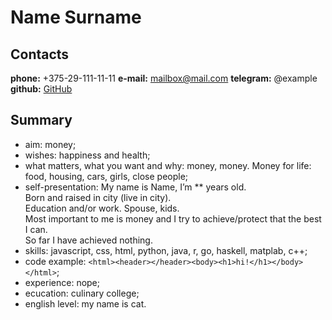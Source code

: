 # Name Surname

## Сontacts

**phone:** +375-29-111-11-11
**e-mail:** mailbox@mail.com
**telegram:** @example
**github:** [GitHub](http://github.com)

## Summary

* aim: money;
* wishes: happiness and health;
* what matters, what you want and why: money, money. Money for life: food, housing, cars, girls, close people;
* self-presentation: 
My name is Name, I’m ** years old.  
Born and raised in city (live in city).  
Education and/or work. Spouse, kids.  
Most important to me is money and I try to achieve/protect that the best I can.  
So far I have achieved nothing.
* skills: javascript, css, html, python, java, r, go, haskell, matplab, c++;
* code example: `<html><header></header><body><h1>hi!</h1></body></html>`;
* experience: nope;
* ecucation: culinary college;
* english level: my name is cat.